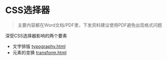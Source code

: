 # CSS选择器
> 主要内容都在Word文档/PDF里，下发资料建议使用PDF避免出现格式问题

深受CSS选择器影响的两个要素
- 文字排版 [typography.html](./typography.html)
- 元素的变换 [transform.html](./transform.html)